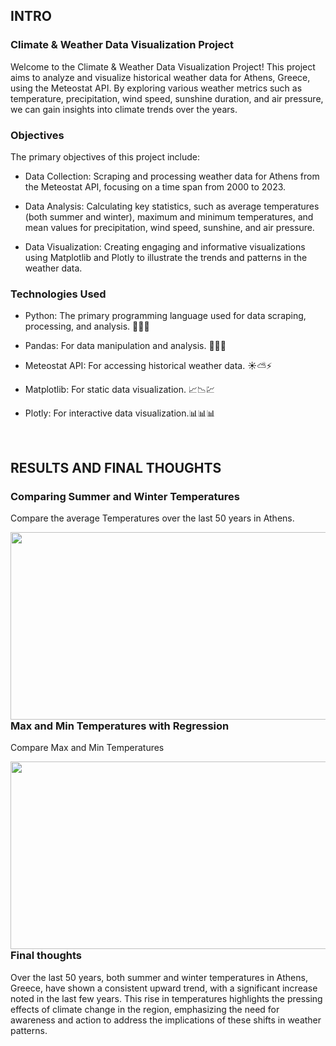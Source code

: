 
## INTRO  


### Climate & Weather Data Visualization Project  

Welcome to the Climate & Weather Data Visualization Project! This project aims to analyze and visualize historical weather data for Athens, Greece, using the Meteostat API. By exploring various weather metrics such as temperature, precipitation, wind speed, sunshine duration, and air pressure, we can gain insights into climate trends over the years.  
  



### Objectives  
The primary objectives of this project include:  
  

- Data Collection: Scraping and processing weather data for Athens from the Meteostat API, focusing on a time span from 2000 to 2023.  
  

 
- Data Analysis: Calculating key statistics, such as average temperatures (both summer and winter), maximum and minimum temperatures, and mean values for precipitation, wind speed, sunshine, and air pressure.
  
  

- Data Visualization: Creating engaging and informative visualizations using Matplotlib and Plotly to illustrate the trends and patterns in the weather data.   
  



### Technologies Used  
- Python: The primary programming language used for data scraping, processing, and analysis. 🐍🐍🐍  
  

- Pandas: For data manipulation and analysis. 🐼🐼🐼  
  

- Meteostat API: For accessing historical weather data. ☀️⛅⚡  
  

- Matplotlib: For static data visualization. 📈📉💹  
  

- Plotly: For interactive data visualization.📊📊📊  
  

<br/>  


## RESULTS AND FINAL THOUGHTS  


### Comparing Summer and Winter Temperatures  
Compare the average Temperatures over the last 50 years in Athens.  
  

<img src="https://i.ibb.co/rfprgmC/image1.png" align="left" height="300" width="600" />  
  



### Max and Min Temperatures with Regression  
Compare Max and Min Temperatures  
  

<img src="https://i.ibb.co/Jxf39Sh/image2.png" align="left" height="300" width="600" />  
  



### Final thoughts  
Over the last 50 years, both summer and winter temperatures in Athens, Greece, have shown a consistent upward trend, with a significant increase noted in the last few years. This rise in temperatures highlights the pressing effects of climate change in the region, emphasizing the need for awareness and action to address the implications of these shifts in weather patterns.  

<br />

